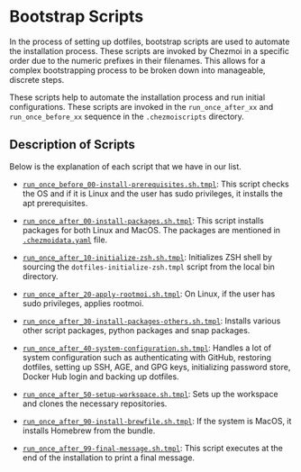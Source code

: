 # Bootstrap Scripts

In the process of setting up dotfiles, bootstrap scripts are used to automate the installation process. These scripts are invoked by Chezmoi in a specific order due to the numeric prefixes in their filenames. This allows for a complex bootstrapping process to be broken down into manageable, discrete steps.

These scripts help to automate the installation process and run initial configurations. These scripts are invoked in the `run_once_after_xx` and `run_once_before_xx` sequence in the `.chezmoiscripts` directory.

## Description of Scripts

Below is the explanation of each script that we have in our list.

- [`run_once_before_00-install-prerequisites.sh.tmpl`](https://github.com/entelecheia/dotfiles/blob/main/chezmoi/.chezmoiscripts/run_once_after_00-install-packages.sh.tmpl): This script checks the OS and if it is Linux and the user has sudo privileges, it installs the apt prerequisites.

- [`run_once_after_00-install-packages.sh.tmpl`](https://github.com/entelecheia/dotfiles/blob/main/chezmoi/.chezmoiscripts/run_once_after_00-install-packages.sh.tmpl): This script installs packages for both Linux and MacOS. The packages are mentioned in [`.chezmoidata.yaml`](https://github.com/entelecheia/dotfiles/blob/main/chezmoi/.chezmoidata.yaml) file.

- [`run_once_after_10-initialize-zsh.sh.tmpl`](https://github.com/entelecheia/dotfiles/blob/main/chezmoi/.chezmoiscripts/run_once_after_10-initialize-zsh.sh.tmpl): Initializes ZSH shell by sourcing the `dotfiles-initialize-zsh.tmpl` script from the local bin directory.

- [`run_once_after_20-apply-rootmoi.sh.tmpl`](https://github.com/entelecheia/dotfiles/blob/main/chezmoi/.chezmoiscripts/run_once_after_20-apply-rootmoi.sh.tmpl): On Linux, if the user has sudo privileges, applies rootmoi.

- [`run_once_after_30-install-packages-others.sh.tmpl`](https://github.com/entelecheia/dotfiles/blob/main/chezmoi/.chezmoiscripts/run_once_after_30-install-packages-others.sh.tmpl): Installs various other script packages, python packages and snap packages.

- [`run_once_after_40-system-configuration.sh.tmpl`](https://github.com/entelecheia/dotfiles/blob/main/chezmoi/.chezmoiscripts/run_once_after_40-system-configuration.sh.tmpl): Handles a lot of system configuration such as authenticating with GitHub, restoring dotfiles, setting up SSH, AGE, and GPG keys, initializing password store, Docker Hub login and backing up dotfiles.

- [`run_once_after_50-setup-workspace.sh.tmpl`](https://github.com/entelecheia/dotfiles/blob/main/chezmoi/.chezmoiscripts/run_once_after_50-setup-workspace.sh.tmpl): Sets up the workspace and clones the necessary repositories.

- [`run_once_after_90-install-brewfile.sh.tmpl`](https://github.com/entelecheia/dotfiles/blob/main/chezmoi/.chezmoiscripts/run_once_after_90-install-brewfile.sh.tmpl): If the system is MacOS, it installs Homebrew from the bundle.

- [`run_once_after_99-final-message.sh.tmpl`](https://github.com/entelecheia/dotfiles/blob/main/chezmoi/.chezmoiscripts/run_once_after_99-final-message.sh.tmpl): This script executes at the end of the installation to print a final message.
